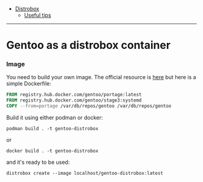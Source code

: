 - [Distrobox](README.md)
  - [Useful tips](useful_tips.md)

---

# Gentoo as a distrobox container

### Image

You need to build your own image. The official resource is [here](https://github.com/gentoo/gentoo-docker-images#using-the-portage-container-in-a-multi-stage-build) but here is a simple Dockerfile:

``` Dockerfile
FROM registry.hub.docker.com/gentoo/portage:latest
FROM registry.hub.docker.com/gentoo/stage3:systemd
COPY --from=portage /var/db/repos/gentoo /var/db/repos/gentoo
```

Build it using either podman or docker:

```shell
podman build . -t gentoo-distrobox
```

or

```shell
docker build . -t gentoo-distrobox
```

and it's ready to be used:

```shell
distrobox create --image localhost/gentoo-distrobox:latest
```
